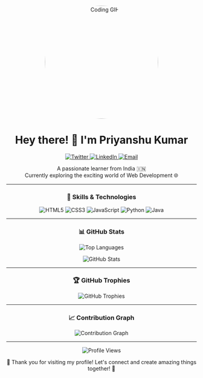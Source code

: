 <div align="center">
  <img src="https://imgs.search.brave.com/Fvq876cowqG8Vu0Q91A7tP4bC4qbdISgZv3eS4_8_eQ/rs:fit:860:0:0/g:ce/aHR0cHM6Ly9pbWFn/ZXMudW5zcGxhc2gu/Y29tL3Bob3RvLTE1/NTUwNjY5MzEtNDM2/NWQxNGJhYjhjP3E9/ODAmdz0xMDAwJmF1/dG89Zm9ybWF0JmZp/dD1jcm9wJml4bGli/PXJiLTQuMC4zJml4/aWQ9TTN3eE1qQTNm/REI4TUh4elpXRnlZ/Mmg4T0h4OFkyOWta/WHhsYm53d2ZId3dm/SHg4TUE9PQ" alt="Coding GIF" width="300" style="border-radius: 50%;" />
</div>

<h1 align="center">Hey there! 👋 I'm Priyanshu Kumar</h1>

<p align="center">
  <a href="https://x.com/PriyanshTiwary" target="_blank">
    <img src="https://img.shields.io/badge/Twitter-1DA1F2?style=for-the-badge&logo=twitter&logoColor=white" alt="Twitter" />
  </a>
  <a href="https://www.linkedin.com/in/priyanshu-kumar-358993219/" target="_blank">
    <img src="https://img.shields.io/badge/LinkedIn-0077B5?style=for-the-badge&logo=linkedin&logoColor=white" alt="LinkedIn" />
  </a>
  <a href="mailto:priyanshutiwary711@gmail.com">
    <img src="https://img.shields.io/badge/Email-D14836?style=for-the-badge&logo=gmail&logoColor=white" alt="Email" />
  </a>
</p>

<p align="center">A passionate learner from India 🇮🇳<br>Currently exploring the exciting world of Web Development 🌐</p>

<hr>

<h3 align="center">🚀 Skills & Technologies</h3>

<p align="center">
  <img src="https://img.shields.io/badge/HTML5-E34F26?style=for-the-badge&logo=html5&logoColor=white" alt="HTML5" />
  <img src="https://img.shields.io/badge/CSS3-1572B6?style=for-the-badge&logo=css3&logoColor=white" alt="CSS3" />
  <img src="https://img.shields.io/badge/JavaScript-F7DF1E?style=for-the-badge&logo=javascript&logoColor=black" alt="JavaScript" />
  <img src="https://img.shields.io/badge/Python-3776AB?style=for-the-badge&logo=python&logoColor=white" alt="Python" />
  <img src="https://img.shields.io/badge/Java-ED8B00?style=for-the-badge&logo=java&logoColor=white" alt="Java" />
</p>

<hr>

<h3 align="center">📊 GitHub Stats</h3>

<p align="center">
  <img src="https://github-readme-stats.vercel.app/api/top-langs/?username=priyanshutiwary&layout=compact&theme=radical&hide_border=true" alt="Top Languages" />
</p>

<p align="center">
  <img src="https://github-readme-stats.vercel.app/api?username=priyanshutiwary&show_icons=true&theme=radical&hide_border=true" alt="GitHub Stats" />
</p>

<hr>

<h3 align="center">🏆 GitHub Trophies</h3>

<p align="center">
  <img src="https://github-profile-trophy.vercel.app/?username=priyanshutiwary&theme=darkhub&no-frame=true&margin-w=15" alt="GitHub Trophies" />
</p>

<hr>

<h3 align="center">📈 Contribution Graph</h3>

<p align="center">
  <img src="https://github-readme-activity-graph.vercel.app/graph?username=priyanshutiwary&theme=react-dark&hide_border=true" alt="Contribution Graph" />
</p>

<hr>

<p align="center">
  <img src="https://komarev.com/ghpvc/?username=priyanshutiwary&style=flat-square&color=blueviolet" alt="Profile Views" />
</p>

<p align="center">💖 Thank you for visiting my profile! Let's connect and create amazing things together! 💖</p>
